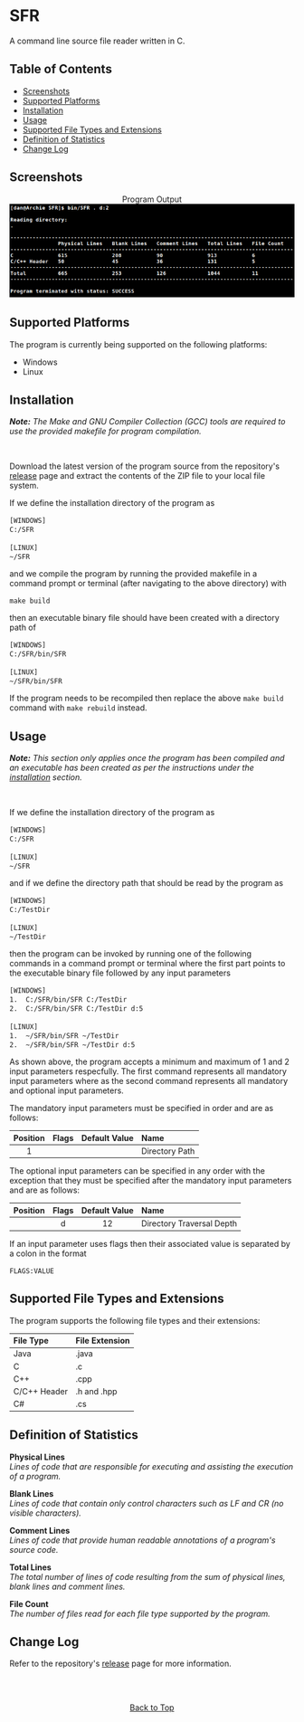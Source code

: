 
# SFR

A command line source file reader written in C.

## Table of Contents

- [Screenshots](#screenshots)
- [Supported Platforms](#supported-platforms)
- [Installation](#installation)
- [Usage](#usage)
- [Supported File Types and Extensions](#supported-file-types-and-extensions)
- [Definition of Statistics](#definition-of-statistics)
- [Change Log](#change-log)

## Screenshots

<p align="center">
	Program Output
	<br />
	<img src="/screenshots/output.png?raw=true" alt="Output" />
</p>

## Supported Platforms

The program is currently being supported on the following platforms:

- Windows
- Linux

## Installation

_**Note:** The Make and GNU Compiler Collection (GCC) tools are required to use the provided makefile for program compilation._

<br />

Download the latest version of the program source from the repository's [release](https://github.com/Resonance4K/SFR/releases) page and extract the contents of the ZIP file to your local file system.

If we define the installation directory of the program as

```
[WINDOWS]
C:/SFR

[LINUX]
~/SFR
```

and we compile the program by running the provided makefile in a command prompt or terminal (after navigating to the above directory) with

```
make build
```

then an executable binary file should have been created with a directory path of

```
[WINDOWS]
C:/SFR/bin/SFR

[LINUX]
~/SFR/bin/SFR
```

If the program needs to be recompiled then replace the above `make build` command with `make rebuild` instead.

## Usage

_**Note:** This section only applies once the program has been compiled and an executable has been created as per the instructions under the [installation](#installation) section._

<br />

If we define the installation directory of the program as

```
[WINDOWS]
C:/SFR

[LINUX]
~/SFR
```

and if we define the directory path that should be read by the program as

```
[WINDOWS]
C:/TestDir

[LINUX]
~/TestDir
```

then the program can be invoked by running one of the following commands in a command prompt or terminal where the first part points to the executable binary file followed by any input parameters

```
[WINDOWS]
1.  C:/SFR/bin/SFR C:/TestDir
2.  C:/SFR/bin/SFR C:/TestDir d:5

[LINUX]
1.  ~/SFR/bin/SFR ~/TestDir
2.  ~/SFR/bin/SFR ~/TestDir d:5
```

As shown above, the program accepts a minimum and maximum of 1 and 2 input parameters respecfully. The first command represents all mandatory input parameters where as the second command represents all mandatory and optional input parameters.

The mandatory input parameters must be specified in order and are as follows:

| Position | Flags | Default Value | Name           |
|:--------:|:-----:|:-------------:|:---------------|
| 1        |       |               | Directory Path |

The optional input parameters can be specified in any order with the exception that they must be specified after the mandatory input parameters and are as follows:

| Position | Flags | Default Value | Name                      |
|:--------:|:-----:|:-------------:|:--------------------------|
|          | d     | 12            | Directory Traversal Depth |

If an input parameter uses flags then their associated value is separated by a colon in the format

```
FLAGS:VALUE
```

## Supported File Types and Extensions

The program supports the following file types and their extensions:

| File Type    | File Extension |
|:-------------|:---------------|
| Java         | .java          |
| C            | .c             |
| C++          | .cpp           |
| C/C++ Header | .h and .hpp    |
| C#           | .cs            |

## Definition of Statistics

**Physical Lines**\
_Lines of code that are responsible for executing and assisting the execution of a program._

**Blank Lines**\
_Lines of code that contain only control characters such as LF and CR (no visible characters)._

**Comment Lines**\
_Lines of code that provide human readable annotations of a program's source code._

**Total Lines**\
_The total number of lines of code resulting from the sum of physical lines, blank lines and comment lines._

**File Count**\
_The number of files read for each file type supported by the program._

## Change Log

Refer to the repository's [release](https://github.com/Resonance4K/SFR/releases) page for more information.

<br />

<!-- Miscellaneous section with an empty heading acting as a horizontal rule -->
##

<p align="center">
	<a href="#sfr">Back to Top</a>
</p>
